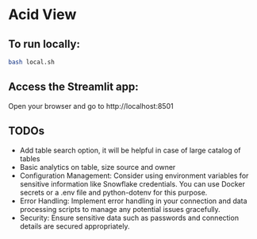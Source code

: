 # Acid View

## To run locally:

```bash
bash local.sh
```

## Access the Streamlit app:

Open your browser and go to http://localhost:8501

## TODOs

- Add table search option, it will be helpful in case of large catalog of tables
- Basic analytics on table, size source and owner
- Configuration Management: Consider using environment variables for sensitive information like Snowflake credentials. You can use Docker secrets or a .env file and python-dotenv for this purpose.
- Error Handling: Implement error handling in your connection and data processing scripts to manage any potential issues gracefully.
- Security: Ensure sensitive data such as passwords and connection details are secured appropriately.
